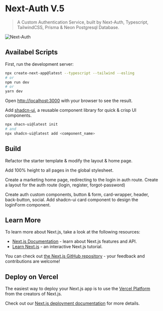 # Next-Auth V.5

> A Custom Authentication Service, built by Next-Auth, Typescript, TailwindCSS, Prisma & Neon Postgresql Database.

![Next-Auth](https://i.ytimg.com/vi/w2h54xz6Ndw/maxresdefault.jpg)

## Availabel Scripts

First, run the development server:

```bash
npx create-next-app@latest --typescript --tailwind --esling
# or
npm run dev
# or
yarn dev
```

Open [http://localhost:3000](http://localhost:3000) with your browser to see the result.

Add [shadcn-ui](https://ui.shadcn.com/docs/installation/next), a reusable component library for quick & crisp UI components.

```bash
npx shacn-ui@latest init
# and
npx shadcn-ui@latest add <component_name>
```

## Build

Refactor the starter template & modify the layout & home page.

Add 100% height to all pages in the global stylesheet.

Create a marketing home page, redirecting to the login in auth route. Create a layout for the auth route (login, register, forgot-password)

Create auth custom components, button & form, card-wrapper, header, back-button, social. Add shadcn-ui card component to design the loginForm component.

## Learn More

To learn more about Next.js, take a look at the following resources:

-  [Next.js Documentation](https://nextjs.org/docs) - learn about Next.js features and API.
-  [Learn Next.js](https://nextjs.org/learn) - an interactive Next.js tutorial.

You can check out [the Next.js GitHub repository](https://github.com/vercel/next.js/) - your feedback and contributions are welcome!

## Deploy on Vercel

The easiest way to deploy your Next.js app is to use the [Vercel Platform](https://vercel.com/new?utm_medium=default-template&filter=next.js&utm_source=create-next-app&utm_campaign=create-next-app-readme) from the creators of Next.js.

Check out our [Next.js deployment documentation](https://nextjs.org/docs/deployment) for more details.
